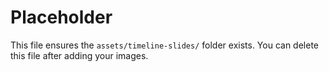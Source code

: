 # Placeholder
This file ensures the `assets/timeline-slides/` folder exists. You can delete this file after adding your images.
